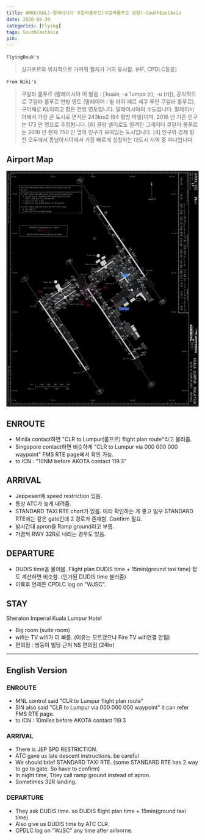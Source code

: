 ```yaml
---
title: WMKK(KUL)-말레이시아 쿠알라룸푸르(쿠알라룸푸르 공항)-SouthEastAsia
date: 2020-08-30
categories: [Flying]
tags: SouthEastAsia
pin:
---
```

`FlyingDeuk's`
>싱가포르와 위치적으로 가까워 절차가 거의 유사함. (HF, CPDLC등등)

`From Wiki's`
>쿠알라 룸푸르 (말레이시아 어 발음 : [ˈkualə, -a ˈlumpo (r), -ʊ (r)]), 공식적으로 쿠알라 룸푸르 연방 영토 (말레이어 : 윌 라야 페르 세쿠 투안 쿠알라 룸푸르), 구어체로 KL이라고 함은 연방 영토입니다. 말레이시아의 수도입니다. 말레이시아에서 가장 큰 도시로 면적은 243km2 (94 평방 마일)이며, 2016 년 기준 인구는 173 만 명으로 추정됩니다. [6] 클랑 밸리로도 알려진 그레이터 쿠알라 룸푸르는 2018 년 현재 750 만 명의 인구가 모여있는 도시입니다. [4] 인구와 경제 발전 모두에서 동남아시아에서 가장 빠르게 성장하는 대도시 지역 중 하나입니다.

## Airport Map
![kul](/img/flying/airport/kul_ap.jpg)

## ENROUTE
- Minila contact하면 "CLR to Lumpur(룸프르) flight plan route"라고 불러줌.
- Singapore contact하면 비슷하게 "CLR to Lumpur via 000 000 000 waypoint" FMS RTE page에서 확인 가능.
- to ICN : "10NM before AKOTA contact 119.3"

## ARRIVAL
- Jeppesen에 speed restriction 있음.
- 통상 ATC가 늦게 내려줌.
- STANDARD TAXI RTE chart가 있음. 미리 확인하는 게 좋고 일부 STANDARD RTE에는 같은 gate인데 2 경로가 존재함. Confirm 필요.
- 밤시간대 apron을 Ramp ground라고 부름.
- 가끔씩 RWY 32R로 내리는 경우도 있음.

## DEPARTURE
- DUDIS time을 물어봄. Flight plan DUDIS time + 15min(ground taxi time) 정도 계산하면 비슷함. (인가된 DUDIS time 불러줌)
- 이륙후 언제든 CPDLC log on "WJSC".

## STAY
Sheraton Imperial Kuala Lumpur Hotel
- Big room (suite room)
- wifi는 TV wifi가 더 빠름. (이유는 모르겠으나 Fire TV wifi연결 안됨)
- 편의점 : 쌍둥이 빌딩 근처 NS 편의점 (24hr)

-----
## English Version

### ENROUTE
- MNL control said "CLR to Lumpur flight plan route"
- SIN also said "CLR to Lumpur via 000 000 000 waypoint" it can refer FMS RTE page.
- to ICN : 10miles before AKOTA contact 119.3

### ARRIVAL
- There is JEP SPD RESTRICTION.
- ATC gave us late descent instructions. be careful
- We should brief STANDARD TAXI RTE. (some STANDARD RTE has 2 way to go to gate. So have to confirm)
- In night time, They call ramp ground instead of apron.
- Sometimes 32R landing.

### DEPARTURE
- They ask DUDIS time. so DUDIS flight plan time + 15min(ground taxi time)
- Also give us DUDIS time by ATC CLR.
- CPDLC log on "WJSC" any time after airborne.
